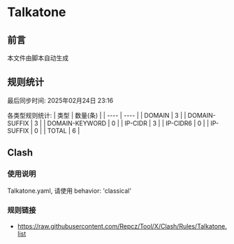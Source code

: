 # Talkatone

## 前言
本文件由脚本自动生成

## 规则统计
最后同步时间: 2025年02月24日 23:16

各类型规则统计:
| 类型 | 数量(条)  | 
| ---- | ----  |
| DOMAIN | 3 | 
| DOMAIN-SUFFIX | 3 | 
| DOMAIN-KEYWORD | 0 | 
| IP-CIDR | 3 | 
| IP-CIDR6 | 0 | 
| IP-SUFFIX | 0 | 
| TOTAL | 6 | 
## Clash 
### 使用说明 
Talkatone.yaml, 请使用 behavior: 'classical' 
### 规则链接 
- https://raw.githubusercontent.com/Repcz/Tool/X/Clash/Rules/Talkatone.list 
